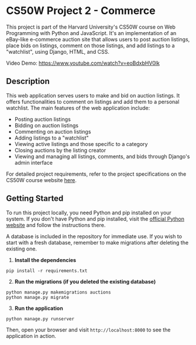 # CS50W Project 2 - Commerce

This project is part of the Harvard University's CS50W course on Web Programming with Python and JavaScript. It's an implementation of an eBay-like e-commerce auction site that allows users to post auction listings, place bids on listings, comment on those listings, and add listings to a "watchlist", using Django, HTML, and CSS.

Video Demo: https://www.youtube.com/watch?v=eoBdxbHV0lk

## Description

This web application serves users to make and bid on auction listings. It offers functionalities to comment on listings and add them to a personal watchlist. The main features of the web application include:

- Posting auction listings
- Bidding on auction listings
- Commenting on auction listings
- Adding listings to a "watchlist"
- Viewing active listings and those specific to a category
- Closing auctions by the listing creator
- Viewing and managing all listings, comments, and bids through Django's admin interface

For detailed project requirements, refer to the project specifications on the CS50W course website [here](https://cs50.harvard.edu/web/2020/projects/2/commerce/).

## Getting Started

To run this project locally, you need Python and pip installed on your system. If you don't have Python and pip installed, visit the [official Python website](https://www.python.org/downloads/) and follow the instructions there.

A database is included in the repository for immediate use. If you wish to start with a fresh database, remember to make migrations after deleting the existing one.

1. **Install the dependencies**

```
pip install -r requirements.txt
```

2. **Run the migrations (if you deleted the existing database)**

```
python manage.py makemigrations auctions
python manage.py migrate
```

3. **Run the application**

```
python manage.py runserver
```

Then, open your browser and visit `http://localhost:8000` to see the application in action.
